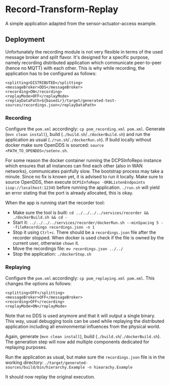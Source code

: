 # Record-Transform-Replay

A simple application adapted from the sensor-actuator-access example.

## Deployment

Unfortunately the recording module is not very flexible in terms of the used message broker and split flavor.
It's designed for a specific purpose, namely recording distributed application which communicate peer-to-peer (hence no MQTT) with each other.
This is why while recording, the application has to be configured as follows:

```
<splitting>DISTRIBUTED</splitting>
<messageBroker>DDS</messageBroker>
<recording>ON</recording>
<replayMode>OFF</replayMode>
<replayDataPath>${basedir}/target/generated-test-sources/recordings.json</replayDataPath>
```
 
### Recording

Configure the `pom.xml` accordingly: `cp pom_recording.xml pom.xml`.
Generate (`mvn clean install`), build (`./build.sh`/`./dockerBuild.sh`) and run the application as usual (`./run.sh`/`./dockerRun.sh`).
If build locally without docker make sure OpenDDS is sourced: `source <PATH_TO_OPENDDS>/setenv.sh`.

For some reason the docker container running the DCPSInfoRepo instance which ensures that all instances can find each other (also in WAN networks), communicates painfully slow.
The bootstrap process may take a minute.
Since no fix is known yet, it is advised to run it locally. 
Make sure to source OpenDDS, then execute `DCPSInfoRepo -ORBListenEndpoints iiop://localhost:12345` before running the application.
`./run.sh` will yield an error stating that the port is already allocated, this is okay.

When the app is running start the recorder tool:

- Make sure the tool is built: `cd ../../../../services/recorder && ./dockerBuild.sh && cd -`
- Start it: `../../../../services/recorder/dockerRun.sh --minSpacing 5 --fileRecordings recordings.json -n 1`
- Stop it using `Ctrl+c`. There should be a `recordings.json` file after the recorder stopped. When docker is used check if the file is owned by the current user, otherwise `chown` it.
- Move the recordings file: `mv recordings.json ../../`
- Stop the application: `./dockerStop.sh`

### Replaying

Configure the `pom.xml` accordingly: `cp pom_replaying.xml pom.xml`.
This changes the options as follows:
```
<splitting>OFF</splitting>
<messageBroker>OFF</messageBroker>
<recording>OFF</recording>
<replayMode>ON</replayMode>
```

Note that no DDS is used anymore and that it will output a single binary. 
This way, usual debugging tools can be used while replaying the distributed application including all environmental influences from the physical world.

Again, generate (`mvn clean install`), build (`./build.sh`/`./dockerBuild.sh`).
The generation step will now add multiple components dedicated for replaying purposes.

Run the application as usual, but make sure the `recordings.json` file is in the working directory: 
`./target/generated-sources/build/bin/hierarchy.Example -n hiearachy.Example`

It should now replay the original execution.